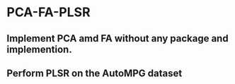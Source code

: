# PCA-FA-PLSR

## Implement PCA amd FA without any package and implemention.
## Perform PLSR on the AutoMPG dataset
